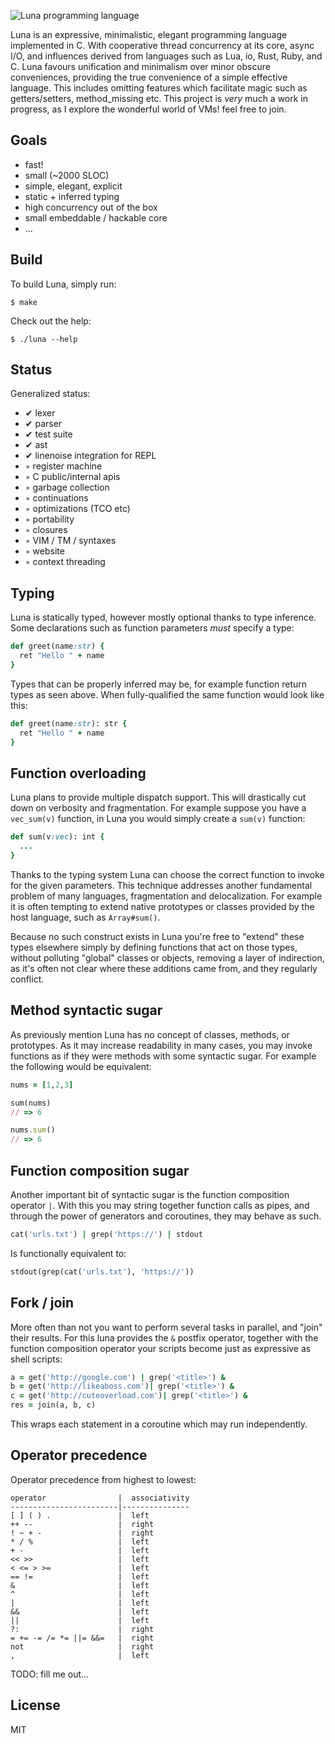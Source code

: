 
  ![Luna programming language](http://f.cl.ly/items/3K2A3k1k3p2s0M3B3j1F/logo.png)

 Luna is an expressive, minimalistic, elegant programming language implemented in C. With cooperative thread concurrency at its core, async I/O, and influences derived from languages such as Lua, io, Rust, Ruby, and C. Luna favours unification and minimalism over minor obscure conveniences, providing the true convenience of a simple effective language. This includes omitting features which facilitate magic such as getters/setters, method_missing etc. This project is _very_ much a work in progress, as I explore the wonderful world of VMs! feel free to join.

## Goals

  - fast!
  - small (~2000 SLOC)
  - simple, elegant, explicit
  - static + inferred typing
  - high concurrency out of the box
  - small embeddable / hackable core
  - ...

## Build

 To build Luna, simply run:
 
    $ make

 Check out the help:
 
    $ ./luna --help

## Status

  Generalized status:

  - ✔ lexer
  - ✔ parser
  - ✔ test suite
  - ✔ ast
  - ✔ linenoise integration for REPL
  - ◦ register machine
  - ◦ C public/internal apis
  - ◦ garbage collection
  - ◦ continuations
  - ◦ optimizations (TCO etc)
  - ◦ portability
  - ◦ closures
  - ◦ VIM / TM / syntaxes
  - ◦ website
  - ◦ context threading

## Typing

  Luna is statically typed, however mostly optional thanks to type inference. Some declarations such as function parameters _must_ specify a type: 

```ruby
def greet(name:str) {
  ret "Hello " + name
}
```

  Types that can be properly inferred may be, for example function return types as seen above. When fully-qualified the same function would look like this:

```ruby
def greet(name:str): str {
  ret "Hello " + name
}
```

## Function overloading

  Luna plans to provide multiple dispatch support. This will drastically cut down on verbosity and fragmentation. For example suppose you have a `vec_sum(v)` function, in Luna you would simply create a `sum(v)` function:

```ruby
def sum(v:vec): int {
  ...
}
```

  Thanks to the typing system Luna can choose the correct function to invoke for the given parameters. This technique addresses another fundamental problem of many languages, fragmentation and delocalization. For example it is often tempting to extend native prototypes or classes provided by the host language, such as `Array#sum()`.

  Because no such construct exists in Luna you're free to "extend" these types elsewhere simply by defining functions that act on those types, without polluting "global" classes or objects, removing a layer of indirection, as it's often not clear where these additions came from, and they regularly conflict.

## Method syntactic sugar

  As previously mention Luna has no concept of classes, methods, or prototypes. As it may increase readability in many cases, you may invoke functions as if they were methods with some syntactic sugar. For example the following would be equivalent:

```ruby
nums = [1,2,3]

sum(nums)
// => 6

nums.sum()
// => 6
```

## Function composition sugar

  Another important bit of syntactic sugar is the function composition operator `|`. With this you may string together function calls as pipes, and through the power of generators and coroutines, they may behave as such. 

```ruby
cat('urls.txt') | grep('https://') | stdout
```

  Is functionally equivalent to:

```ruby
stdout(grep(cat('urls.txt'), 'https://'))
```

## Fork / join

  More often than not you want to perform several tasks in parallel, and "join" their results. For this luna provides the `&` postfix operator, together with the
  function composition operator your scripts become just as expressive as shell
  scripts:

```ruby
a = get('http://google.com') | grep('<title>') &
b = get('http://likeaboss.com')| grep('<title>') &
c = get('http://cuteoverload.com')| grep('<title>') &
res = join(a, b, c)
```

  This wraps each statement in a coroutine which may run independently. 

## Operator precedence

 Operator precedence from highest to lowest:

```
operator                |  associativity
------------------------|---------------
[ ] ( ) .               |  left
++ --                   |  right
! ~ + -                 |  right
* / %                   |  left
+ -                     |  left
<< >>                   |  left
< <= > >=               |  left
== !=                   |  left
&                       |  left
^                       |  left
|                       |  left
&&                      |  left
||                      |  left
?:                      |  right
= += -= /= *= ||= &&=   |  right
not                     |  right
,                       |  left
```

  TODO: fill me out...

## License 

  MIT

